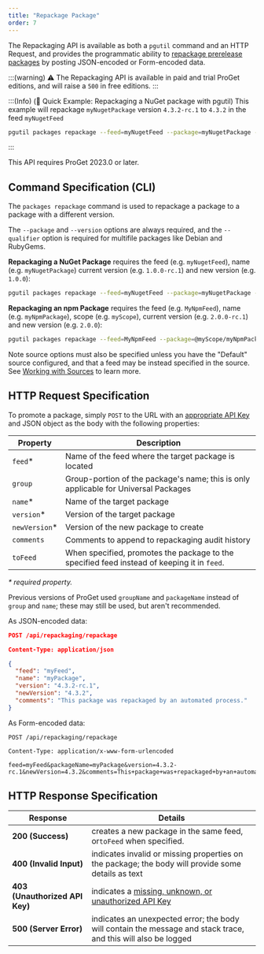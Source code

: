 ```yaml
---
title: "Repackage Package"
order: 7
---
```


The Repackaging API is available as both a `pgutil` command and an HTTP Request, and provides the programmatic ability to [repackage prerelease packages](/docs/proget/packages/repackaging) by posting JSON-encoded or Form-encoded data.

:::(warning) 
⚠ The Repackaging API is available in paid and trial ProGet editions, and will raise a `500` in free editions.
:::

:::(Info) (🚀 Quick Example: Repackaging a NuGet package with pgutil)
This example will repackage `myNugetPackage` version `4.3.2-rc.1` to `4.3.2` in the feed `myNugetFeed`

```bash
pgutil packages repackage --feed=myNugetFeed --package=myNugetPackage --version=4.3.2-rc.1 --new-version=4.3.2
```
:::

This API requires ProGet 2023.0 or later.

## Command Specification (CLI)
The `packages repackage` command is used to repackage a package to a package with a different version.

The `--package` and `--version` options are always required, and the `--qualifier` option is required for multifile packages like Debian and RubyGems.

**Repackaging a NuGet Package** requires the feed (e.g. `myNugetFeed`), name (e.g. `myNugetPackage`) current version (e.g. `1.0.0-rc.1`) and new version (e.g. `1.0.0`):

```bash
pgutil packages repackage --feed=myNugetFeed --package=myNugetPackage --version=1.0.0-rc.1 --new-version=1.0.0
```

**Repackaging an npm Package** requires the feed (e.g. `MyNpmFeed`), name (e.g. `myNpmPackage`), scope (e.g. `myScope`), current version (e.g. `2.0.0-rc.1`) and new version (e.g. `2.0.0`):

```bash
pgutil packages repackage --feed=MyNpmFeed --package=@myScope/myNpmPackage --version=2.0.0-rc.1 --new-version=2.0.0
```

Note source options must also be specified unless you have the "Default" source configured, and that a feed may be instead specified in the source. See [Working with Sources](/docs/proget/reference-api/proget-pgutil#sources) to learn more.

## HTTP Request Specification

To promote a package, simply `POST` to the URL with an [appropriate API Key](/docs/proget/reference-api/proget-api-packages#authentication) and JSON object as the body with the following properties:

| Property |  Description
| --- | ---
| `feed`* | Name of the feed where the target package is located
| `group` | Group-portion of the package's name; this is only applicable for Universal Packages
| `name`* | Name of the target package
| `version`* | Version of the target package
| `newVersion`* | Version of the new package to create
| `comments` | Comments to append to repackaging audit history
| `toFeed` | When specified, promotes the package to the specified feed instead of keeping it in `feed`.

*\* required property.*

Previous versions of ProGet used `groupName` and `packageName` instead of `group` and `name`; these may still be used, but aren't recommended.

As JSON-encoded data:

```json
POST /api/repackaging/repackage

Content-Type: application/json

{
  "feed": "myFeed",
  "name": "myPackage",
  "version": "4.3.2-rc.1",
  "newVersion": "4.3.2",
  "comments": "This package was repackaged by an automated process."
}
```

As Form-encoded data:

```
POST /api/repackaging/repackage

Content-Type: application/x-www-form-urlencoded

feed=myFeed&packageName=myPackage&version=4.3.2-rc.1&newVersion=4.3.2&comments=This+package+was+repackaged+by+an+automated+process
```

## HTTP Response Specification

| Response | Details |
| --- | --- |
| **200 (Success)** | creates a new package in the same feed, or`toFeed` when specified. |
| **400 (Invalid Input)** | indicates invalid or missing properties on the package; the body will provide some details as text |
|  **403 (Unauthorized API Key)** | indicates a [missing, unknown, or unauthorized API Key](/docs/proget/reference-api/proget-api-packages#authentication) |
| **500 (Server Error)** | indicates an unexpected error; the body will contain the message and stack trace, and this will also be logged |



